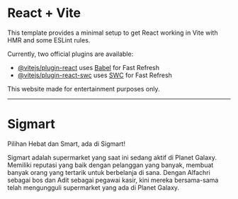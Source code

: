 # React + Vite

This template provides a minimal setup to get React working in Vite with HMR and some ESLint rules.

Currently, two official plugins are available:

- [@vitejs/plugin-react](https://github.com/vitejs/vite-plugin-react/blob/main/packages/plugin-react/README.md) uses [Babel](https://babeljs.io/) for Fast Refresh
- [@vitejs/plugin-react-swc](https://github.com/vitejs/vite-plugin-react-swc) uses [SWC](https://swc.rs/) for Fast Refresh

This website made for entertainment purposes only.

---

# Sigmart

Pilihan Hebat dan Smart, ada di Sigmart!

Sigmart adalah supermarket yang saat ini sedang aktif di Planet Galaxy. Memiliki reputasi yang baik dengan pelanggan yang banyak, membuat banyak orang yang tertarik untuk berbelanja di sana. Dengan Alfachri sebagai bos dan Adit sebagai pegawai kasir, kini mereka bersama-sama telah mengungguli supermarket yang ada di Planet Galaxy.
